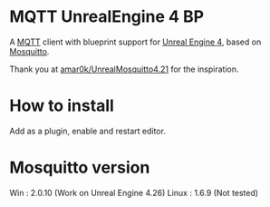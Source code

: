 # MQTT UnrealEngine 4 BP

A [MQTT](http://mqtt.org) client with blueprint support for [Unreal Engine 4](http://unrealengine.com), based on [Mosquitto](http://mosquitto.org/).

Thank you at [amar0k/UnrealMosquitto4.21](https://github.com/amar0k/UnrealMosquitto4.21) for the inspiration.

# How to install

Add as a plugin, enable and restart editor.

# Mosquitto version

Win   : 2.0.10  (Work on Unreal Engine 4.26)
Linux : 1.6.9   (Not tested)
 